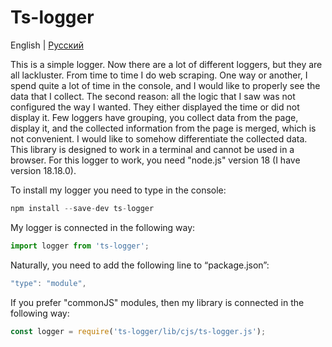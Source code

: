 # Ts-logger

English | [Русский](./README.ru.md) 

This is a simple logger. Now there are a lot of different loggers, but they are all lackluster. From time to time I do web scraping. One way or another, I spend quite a lot of time in the console, and I would like to properly see the data that I collect. The second reason: all the logic that I saw was not configured the way I wanted. They either displayed the time or did not display it. Few loggers have grouping, you collect data from the page, display it, and the collected information from the page is merged, which is not convenient. I would like to somehow differentiate the collected data. This library is designed to work in a terminal and cannot be used in a browser. For this logger to work, you need "node.js" version 18 (I have version 18.18.0).

To install my logger you need to type in the console:

```js
npm install --save-dev ts-logger
```

My logger is connected in the following way:

```js
import logger from 'ts-logger';
```

Naturally, you need to add the following line to “package.json”:

```js
"type": "module",
```

If you prefer "commonJS" modules, then my library is connected in the following way:

```js
const logger = require('ts-logger/lib/cjs/ts-logger.js');
```